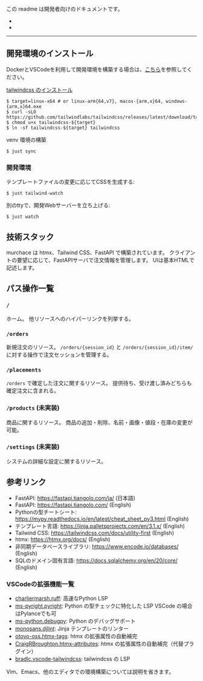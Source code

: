 この readme は開発者向けのドキュメントです。

- [./architecture.md]: コードベースの構造を解説
- [./style.md]: コーディングスタイルやガイドライン

---

## 開発環境のインストール

DockerとVSCodeを利用して開発環境を構築する場合は、[こちら](./docker-vscode.md)を参照してください。

[tailwindcss のインストール](https://tailwindcss.com/blog/standalone-cli)

```
$ target=linux-x64 # or linux-arm{64,v7}, macos-{arm,x}64, windows-{arm,x}64.exe
$ curl -sLO https://github.com/tailwindlabs/tailwindcss/releases/latest/download/tailwindcss-${target}
$ chmod u+x tailwindcss-${target}
$ ln -sf tailwindcss-${target} tailwindcss
```

venv 環境の構築

```
$ just sync
```

### 開発環境

テンプレートファイルの変更に応じてCSSを生成する:

```
$ just tailwind-watch
```

別のttyで、開発Webサーバーを立ち上げる:

```
$ just watch
```

## 技術スタック

murchace は htmx、Tailwind CSS、FastAPI で構築されています。
クライアントの要望に応じて、FastAPIサーバで注文情報を管理します。
UIは基本HTMLで記述します。

## パス操作一覧

### `/`

ホーム。
他リソースへのハイパーリンクを列挙する。

### `/orders`

新規注文のリソース。
`/orders/{session_id}` と `/orders/{session_id}/item/` に対する操作で注文セッションを管理する。

### `/placements`

`/orders` で確定した注文に関するリソース。
提供待ち、受け渡し済みどちらも確定注文に含まれる。

### `/products` (未実装)

商品に関するリソース。
商品の追加・削除、名前・画像・値段・在庫の変更が可能。

### `/settings` (未実装)

システムの詳細な設定に関するリソース。

## 参考リンク

- FastAPI: https://fastapi.tiangolo.com/ja/ (日本語)
- FastAPI: https://fastapi.tiangolo.com/ (English)
- Pythonの型チートシート: https://mypy.readthedocs.io/en/latest/cheat_sheet_py3.html (English)
- テンプレート言語: https://jinja.palletsprojects.com/en/3.1.x/ (English)
- Tailwind CSS: https://tailwindcss.com/docs/utility-first (English)
- htmx: https://htmx.org/docs/ (English)
- 非同期データベースライブラリ: https://www.encode.io/databases/ (English)
- SQLのドメイン固有言語: https://docs.sqlalchemy.org/en/20/core/ (English)

### VSCodeの拡張機能一覧

- [charliermarsh.ruff](https://marketplace.visualstudio.com/items?itemName=charliermarsh.ruff): 高速なPython LSP
- [ms-pyright.pyright](https://marketplace.visualstudio.com/items?itemName=ms-pyright.pyright): Python の型チェックに特化した LSP
  VSCode の場合はPylanceでも可
- [ms-python.debugpy](https://marketplace.visualstudio.com/items?itemName=ms-python.debugpy): Python のデバッグサポート
- [monosans.djlint](https://marketplace.visualstudio.com/items?itemName=monosans.djlint): Jinja テンプレートのリンター
- [otovo-oss.htmx-tags](https://marketplace.visualstudio.com/items?itemName=otovo-oss.htmx-tags): htmx の拡張属性の自動補完
- [CraigRBroughton.htmx-attributes](https://marketplace.visualstudio.com/items?itemName=CraigRBroughton.htmx-attributes): htmx の拡張属性の自動補完（代替プラグイン）
- [bradlc.vscode-tailwindcss](https://marketplace.visualstudio.com/items?itemName=bradlc.vscode-tailwindcss): tailwindcss の LSP

Vim、Emacs、他のエディタでの環境構築については説明を省きます。
